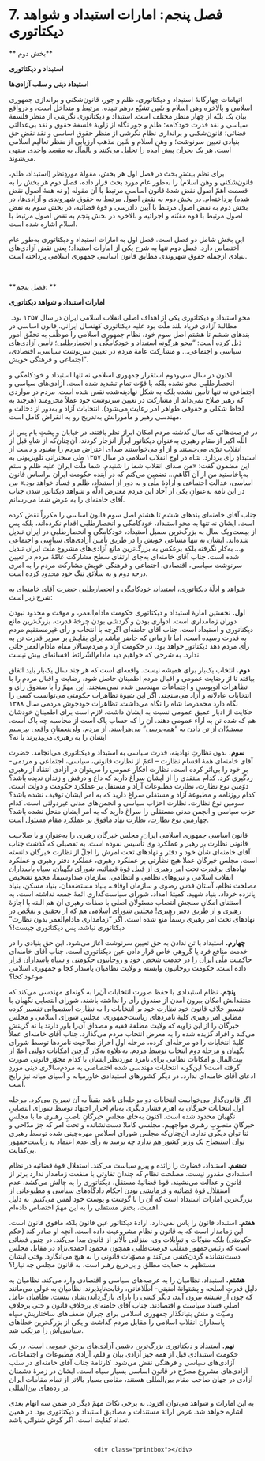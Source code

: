 # 7. فصل پنجم: امارات استبداد و شواهد دیکتاتوری

                            

** بخش دوم**

**استبداد و دیکتاتوری**

**استبداد دینی و سلب آزادی‌ها**

اتهامات چهارگانۀ استبداد و دیکتاتوری، ظلم و جور، قانون‌شکنی و براندازی جمهوری اسلامی و بالاخره وهن اسلام و شَین تشیّع درهم تنیده، مرتبط و متداخل است، و درواقع بیان یک بلیّه از چهار منظر مختلف است. استبداد و دیکتاتوری نگرشی از منظر فلسفۀ سیاسی و نقد قدرت خودکامه؛ ظلم و جور نگاه از زاویۀ فلسفۀ حقوق و نقد بی‌عدالتی قضائی؛ قانون‌شکنی و براندازی نظام نگرشی از منظر حقوق اساسی و نقد نقض حق بنیادی تعیین سرنوشت؛ و وهن اسلام و شَین مذهب ارزیابی از منظر تعالیم اسلامی است. هر یک بحران پیش آمده را تحلیل می‌کنند و بالمآل به مقصد واحدی منتهی می‌شوند.

برای نظم بیشترِ بحث در فصل اول هر بخش، مقولۀ موردِنظر (استبداد، ظلم، قانون‌شکنی و وهن اسلام) را به‌طور عام مورد بحث قرار داده، فصل دوم هر بخش را به قسمت اهمّ اصول نقض شدۀ قانون اساسی مرتبط با آن مقوله (و نه همۀ اصول نقض شده) پرداخته‌ام. در بخش دوم به نقض اصول مرتبط به حقوق شهروندی و آزادی‌ها، در بخش دوم به نقض اصول مرتبط با آیین دادرسی و قوۀ قضائیه، در بخش سوم به نقض اصول مرتبط با قوه مقنّنه و اجرائیه و بالاخره در بخش پنجم به نقض اصول مرتبط با اسلام اشاره شده است.

این بخش شامل دو فصل است. فصل اول به امارات استبداد و دیکتاتوری به‌طور عام اختصاص دارد. فصل دوم تنها به شرح یکی از امارات استبداد؛ یعنی نقض آزادی‌های بنیادی ازجمله حقوق شهروندی مطابق قانون اساسی جمهوری اسلامی پرداخته است.

 

**فصل پنجم: **

**امارات استبداد و شواهد دیکتاتوری**

 محو استبداد و دیکتاتوری یکی از اهداف اصلی انقلاب اسلامی ایران در سال ۱۳۵۷ بود. مطالبۀ آزادی فریاد بلند ملّت بود علیه دیکتاتوری کهنسال ایرانی. قانون اساسی در بندهای ششم تا هشتم اصل سوم خود، نظام جمهوری اسلامی را موظّف به تحقّق امور ذیل کرده است: “محو هرگونه استبداد و خودکامگی و انحصار‌طلبی؛ تأمین آزادی‌های سیاسی و اجتماعی… و مشارکت عامۀ مردم در تعیین سرنوشت سیاسی، اقتصادی، اجتماعی و فرهنگی خویش”.

اکنون در سال سی‌ودوم استقرار جمهوری اسلامی نه تنها استبداد و خودکامگی و انحصارطلبی محو نشده بلکه با قوّت تمام تشدید شده است. آزادی‌های سیاسی و اجتماعی نه تنها تأمین نشده بلکه به شکل نهادینه‌شده نقض شده است. مردم در مواردی که رهبر صلاح نمی‌داند از مشارکت در تعیین سرنوشت خود عملاً محرومند (هرچند به لحاظ شکلی و حقوقی ظواهر امر رعایت می‌شود). انتخابات آزاد و به‌دور از دخالت و مهندسی رهبر و مأمورانش به‌تدریج رو به انقراض کامل است.

در فرصت‌هائی که سال گذشته مردم امکان ابراز نظر یافتند، در خیابان و پشتِ بام پس از الله اکبر از مقام رهبری به‌عنوانِ دیکتاتور ابراز انزجار کردند، آن‌چنان‌که از شاهِ قبل از انقلاب تبرّی می‌جستند و از او می‌خواستند صدای اعتراض مردم را بشنود و دست از استبدادِ رأی بردارد. شاه در اوج انقلاب اسلامی در سال ۱۳۵۷ طی سخنرانی تلویزیونی به این مضمون گفت: «من صدای انقلاب شما را شنیدم. شما ملّت ایران علیه ظلم و ستم به‌پاخاستید من از آن آگاهم… تضمین می‌کنم که در آینده حکومت ایران براساس قانون ‌اساسی، عدالتِ ‌اجتماعی و ارادۀ ملّی و به دور از استبداد، ظلم و فساد خواهد بود.» من در این نامه به‌عنوانِ یکی از آحاد این مردم معترض ادلّه و شواهد دیکتاتور شدن جناب آقای خامنه‌ای را به عرض شما می‌رسانم.

جناب آقای خامنه‌ای بندهای ششم تا هشتم اصل سوم قانون اساسی را مکرراً نقض کرده است. ایشان نه تنها به محو استبداد، خودکامگی و انحصارطلبی اقدام نکرده‌اند، بلکه پس از بیست‌ویک سال به بزرگ‌ترین سمبل استبداد، خودکامگی و انحصارطلبی در ایران تبدیل شده‌اند. ایشان نه تنها مساعی خویش را در طریق تأمین آزادی‌های سیاسی و اجتماعی و… به‌کار نگرفته بلکه برعکس به بزرگ‌ترین مانع آزادی‌های مشروع ملّت ایران تبدیل شده است. جناب آقای خامنه‌ای به‌جای ارتقای سطح مشارکت عامّۀ مردم در تعیین سرنوشت سیاسی، اقتصادی، اجتماعی و فرهنگی خویش مشارکت مردم را به امری درجه دوم و به سلائق تنگ خود محدود کرده است.

شواهد و ادلّۀ دیکتاتوری، استبداد، خودکامگی و انحصارطلبی حضرت آقای خامنه‌ای به شرح زیر است:

**اول.** نخستین امارۀ استبداد و دیکتاتوری حکومت مادام‌العمر، و موقت و محدود نبودن دوران زمامداری است. ادواری بودن و گردشی بودن چرخۀ قدرت، بزرگ‌ترین مانع دیکتاتوری و استبداد است. جناب آقای خامنه‌ای اگرچه با انتخاب و رأی غیرمستقیم مردم به قدرت رسیده است، اما تا زمانی که حاضر نباشد برای بقایش بر سریر قدرت تن به رأی مردم دهد دیکتاتور خواهد بود. در حکومت آزاد و مردم‌سالار مقام مادام‌العمر جائی ندارد. به شرحی که خواهیم دید مادام‌الشّرائط افسانه‌ای بیش نیست.

**دوم.** انتخاب یک‌بار برای همیشه نیست. واقعه‌ای است که هر چند سال یک‌‌‌بار باید اتفاق بیافتد تا از رضایت عمومی و اقبال مردم اطمینان حاصل شود. رضایت و اقبال مردم را با تظاهرات اتوبوسی و اجتماعات مهندسی شده نمی‌سنجند. این مهمّ را با صندوق رأی و انتخابات عادلانه و آزاد می‌سنجند. اگر این شیوۀ تظاهرات حکومتی می‌توانست کسی را نگاه دارد محمدرضا شاه را نگاه می‌داشت. تظاهرات خودجوش مردمی سال ۱۳۸۸ حکایت از ادبار عمیق عمومی نسبت به ایشان داشت. لازم است برای اطمینانِ خودشان هم که شده تن به آراء عمومی دهند. آن را که حساب پاک است از محاسبه چه باک است. مستبدّان از تن دادن به “همه‌پرسی” می‌هراسند. از مردم، ولی‌نعمتانِ واقعی بپرسیم ایشان را به رهبری می‌پذیرند یا نه؟

**سوم.** بدون نظارتِ نهادینه، قدرت سیاسی به استبداد و دیکتاتوری می‌انجامد. حضرت آقای خامنه‌ای همۀ اقسام نظارت – اعمّ از نظارت قانونی، سیاسی، اجتماعی و مردمی- بر خود را بی‌اثر کرده است. نظارت افکار عمومی را می‌توان در آزادی انتقاد از رهبری ردگیری کرد. کدام منتقدی را از ایشان سراغ دارید که داغ و درفش و زندان ندیده باشد؟ دوّمین نوع نظارت، نظارت مطبوعات آزاد و مستقل بر عملکرد حکومت و دولت است. کدام روزنامه و مطبوعۀ آزاد و مستقلی سراغ دارید که به امر ایشان توقیف نشده باشد؟ سومین نوع نظارت، نظارت احزاب سیاسی و انجمن‌های مدنی غیردولتی است. کدام حزب سیاسی و انجمن مدنی مستقلی را سراغ دارید که به امر ایشان منحل نشده باشد؟ چهارمین نوع نظارت، نظارت نهاد مافوق بر عملکرد مقام مسئول است.

قانون اساسی جمهوری اسلامی ایران، مجلس خبرگان رهبری را به‌عنوانِ و با صلاحیت قانونی نظارت بر رهبر و عملکرد وی تأسیس نموده است. به تفصیلی که گذشت جناب آقای خامنه‌ای شأن خود و دفتر و نهادهای تحت امرش را اجلّ از نظارت خبرگان دانسته است. مجلس خبرگان عملا هیچ نظارتی بر عملکرد رهبری، عملکرد دفتر رهبری و عملکرد نهادهای پرقدرت تحت امر رهبری از قبیل قوۀ قضائیه، شورای نگهبان، سپاه پاسداران انقلاب اسلامی و نیروهای نظامی و انتظامی، سازمان صداوسیما، مجمع تشخیص مصلحت نظام، آستان قدس رضوی و سازمان اوقاف، بنیاد مستضعفان، بنیاد مسکن، بنیاد پانزده خرداد، بنیاد شهید، کمیتۀ امداد، شورای سیاست‌گذاری ائمۀ جمعه نداشته است، به استثنای امکان سنجش انتصاب مسئولان اصلی با صفات رهبری آن هم البته با اجازۀ رهبری و از طریق دفتر رهبری! مجلس شورای اسلامی هم که از تحقیق و تفحّص در نهادهای تحت امر رهبری رسماً منع شده است. اگر “زمامداری مادام‌العمر بدون نظارت” دیکتاتوری نباشد، پس دیکتاتوری چیست!؟

**چهارم.** استبداد با تن ندادن به حق تعیین سرنوشت آغاز می‌شود. این حق بنیادی را در خدمت منافع فرد یا گروهی خاص قرار دادن عین دیکتاتوری است. جناب آقای خامنه‌ای حاکمیت ملّی ایران را در خدمت شخص خود و روحانیون حکومتی و سپاه پاسداران قرار داده است. حکومت روحانیون وابسته و ولایت نظامیان پاسدار کجا و جمهوری اسلامی موعود کجا؟

**پنجم.** نظام استبدادی با حفظ صورت انتخابات آن‌را به گونه‌ای مهندسی می‌کند که منتقدانش امکان بیرون آمدن از صندوق رأی را نداشته باشند. شورای انتصابی نگهبان با تفسیرِ خلافِ قانون خود نظارت خود بر انتخابات را به نظارت استصوابی تفسیر کرده مطابق امر رهبری کلیۀ نامزدهای ریاست‌جمهوری، مجلس شورای اسلامی و مجلس خبرگان را از این زاویه که ولایت مطلقۀ فقیه و مصداق آن‌را باور دارند یا نه گزینش می‌کند و افراد گزیده شده را به معرض انتخاب مردم می‌گذارد. جناب آقای خامنه‌ای عملاً کلیۀ انتخابات را دو مرحله‌ای کرده، مرحله اول احراز صلاحیت نامزدها توسط شورای نگهبان و مرحله دوم انتخاب توسط مردم. به‌علاوه به‌کار گرفتن امکانات دولتی اعمّ از بیت‌المال و امکانات نظامی برای نامزد موردنظر ایشان با کدام مجوّز قانونی صورت گرفته است؟ این‌گونه انتخابات مهندسی شده اختصاصی به مردم‌سالاری دینی موردِ ادعای آقای خامنه‌ای ندارد، در دیگر کشورهای استبدادی خاورمیانه و آسیای میانه نیز رایج است.

اگر قانون‌گذار می‌خواست انتخابات دو مرحله‌ای باشد یقیناً به آن تصریح می‌کرد. مرحله اول انتخابات خبرگان به اهرم فشار دیگری به‌نام احراز اجتهاد توسط شورای انتصابیِ نگهبان محدود شده است. اکنون به‌جای مجلسِ خبرگانِ ناصبِ رهبری ما با مجلسِ خبرگانِ منصوبِ رهبری مواجهیم. مجلسی کاملا دست‌نشانده و تحت امر که جز مدّاحی و ثنا توان دیگری ندارد. آن‌چنان‌که مجلس شورای اسلامی مهره‌چینی شده توسط رهبری توان استیضاح یک وزیر کشور هم ندارد چه برسد به رأی عدم اعتماد به ریاست‌جمهور بی‌کفایت.

**ششم.** استبداد، قضاوت را زائده و پیرو سیاست می‌کند. استقلال قوۀ قضائیه در نظام استبدادی مقدور نیست. مصلحت نظام که چندان تفاوتی با منفعت زمامدار ندارد برتر از قانون و عدالت می‌نشیند. قوۀ قضائیۀ مستقل، دیکتاتوری را به چالش می‌کشد. عدم استقلال قوۀ قضائیه و فرمایشی بودن احکام دادگاه‌های سیاسی و مطبوعاتی از بزرگ‌ترین امارات استبداد است که آن را با گوشت و پوست خود لمس می‌کنیم. به دلیل اهمیت، بخش مستقلی را به این مهمّ اختصاص داده‌ام.

**هفتم.** استبداد قانون را پاس نمی‌دارد. ارادۀ دیکتاتور عین قانون بلکه مافوق قانون است. این زمامدار است که به قانون و نظام مشروعیت داده است. آنچه او صادر کند (حکم حکومتی) بلکه منویّات و تمایلات وی، منزلتی بالاتر از قانون پیدا می‌کند. در چنین فضائی است که رئیس‌جمهور متقلّب فرصت‌طلبی همچون محمود احمدی‌نژاد در مقابل مجلس دست‌نشانده گردن‌کشی می‌کند و مصوّبات قانونی را به هیچ می‌انگارد. وقتی ایشان مستظهر به حمایت مطلق و بی‌دریغ رهبر است، به قانون مجلس چه نیاز!؟

**هشتم.** استبداد، نظامیان را به عرصه‌های سیاسی و اقتصادی وارد می‌کند. نظامیان به دلیل قدرتِ اسلحه و پشتوانۀ امنیتی- اطّلاعاتی، رقابت‌ناپذیرند. نظامیان به غولی می‌مانند که چون از شیشه بیرون آیند، دیگر کسی را یارای بازگرداندن‌شان نیست. نظامیان عامل اصلیِ فساد سیاست و اقتصادند. جناب آقای خامنه‌ای برخلافِ قانون و حتی برخلافِ وصیّت و منش بنیانگذار جمهوری اسلامی برای جبران ضعف‌های ساختاریش سپاه پاسداران انقلاب اسلامی را مقابل مردم گذاشت و یکی از بزرگ‌ترین خطاهای سیاسی‌اش را مرتکب شد.

**نهم.** استبداد و دیکتاتوری بزرگ‌ترین دشمن آزادی‌های برحقِ عمومی است. در یک حکومت استبدادی قبل از همه چیز آزادی بیان و قلم، آزادی مطبوعات و اجتماعات، آزادی‌های سیاسی و فرهنگی نقض می‌شود. کارنامۀ جناب آقای خامنه‌ای در سلب آزادی‌های مشروع مصرّح در قانون اساسی بسیار سیاه است. ایشان در زمرۀ دشمنان آزادی در جهان صاحب مقام بین‌المللی هستند، مقامی بسیار بالاتر از تمام مقامات ایران در رده‌های بین‌المللی.

به این امارات و شواهد می‌توان افزود. به برخی نکات مهمّ دیگر در ضمن سه اتهام بعدی اشاره خواهد شد. غرض ارائۀ مستندات و مصادیق استبداد و دیکتاتوری بود. در همین تعداد کفایت است، اگر گوش شنوائی باشد.

 

                            <div class="printbox"></div>

                        